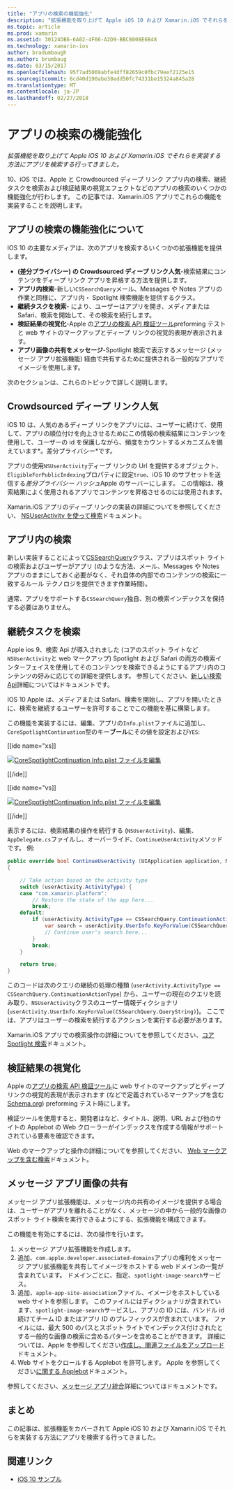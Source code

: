 ```yaml
---
title: "アプリの検索の機能強化"
description: "拡張機能を取り上げて Apple iOS 10 および Xamarin.iOS でそれらを実装する方法にアプリを検索する行ってきました。"
ms.topic: article
ms.prod: xamarin
ms.assetid: 30124DB6-6A02-4F66-A2D9-BBC8008E6B48
ms.technology: xamarin-ios
author: bradumbaugh
ms.author: brumbaug
ms.date: 03/15/2017
ms.openlocfilehash: 95f7ad5069abfe4dff82659c0fbc79eef2125e15
ms.sourcegitcommit: 6cd40d190abe38edd50fc74331be15324a845a28
ms.translationtype: MT
ms.contentlocale: ja-JP
ms.lasthandoff: 02/27/2018
---
```

# <a name="app-search-enhancements"></a>アプリの検索の機能強化

_拡張機能を取り上げて Apple iOS 10 および Xamarin.iOS でそれらを実装する方法にアプリを検索する行ってきました。_

10、iOS では、Apple と Crowdsourced ディープ リンク アプリ内の検索、継続タスクを検索および検証結果の視覚エフェクトなどのアプリの検索のいくつかの機能強化が行わします。 この記事では、Xamarin.iOS アプリでこれらの機能を実装することを説明します。

## <a name="about-app-search-enhancements"></a>アプリの検索の機能強化について

IOS 10 の主要なメディアは、次のアプリを検索するいくつかの拡張機能を提供します。

- **(差分プライバシー) の Crowdsourced ディープ リンク人気**-検索結果にコンテンツをディープ リンク アプリを昇格する方法を提供します。
- **アプリ内検索**-新しい`CSSearchQuery`メール、Messages や Notes アプリの作業と同様に、アプリ内・ Spotlight 検索機能を提供するクラス。
- **継続タスクを検索**- により、ユーザーはアプリを開き、メディアまたは Safari、検索を開始して、その検索を続行します。
- **検証結果の視覚化**-Apple の[アプリの検索 API 検証ツール](https://search.developer.apple.com/appsearch-validation-tool)preforming テストと web サイトのマークアップとディープ リンクの視覚的表現が表示されます。
- **アプリ画像の共有をメッセージ**-Spotlight 検索で表示するメッセージ (メッセージ アプリ拡張機能) 経由で共有するために提供される一般的なアプリでイメージを使用します。

次のセクションは、これらのトピックで詳しく説明します。

## <a name="crowdsourced-deep-link-popularity"></a>Crowdsourced ディープ リンク人気

iOS 10 は、人気のあるディープ リンクをアプリには、ユーザーに続けて、使用して、アプリの順位付けを向上させるためにこの情報の検索結果にコンテンツを使用して、ユーザーの id を保護しながら、頻度をカウントするメカニズムを備えています*。差分プライバシー*です。

アプリの使用`NSUserActivity`ディープ リンクの Url を提供するオブジェクト、`EligibleForPublicIndexing`プロパティに設定`true`、iOS 10 のサブセットを送信する*差分プライバシー ハッシュ*Apple のサーバーにします。 この情報は、検索結果によく使用されるアプリでコンテンツを昇格させるのには使用されます。

Xamarin.iOS アプリのディープ リンクの実装の詳細についてを参照してください、 [NSUserActivity を使って検索](~/ios/platform/search/nsuseractivity.md)ドキュメント。

## <a name="in-app-searching"></a>アプリ内の検索

新しい実装することによって[CSSearchQuery](https://developer.apple.com/reference/corespotlight/cssearchquery)クラス、アプリはスポット ライトの検索およびユーザーがアプリ (のような方法、メール、Messages や Notes アプリのままにしておく必要がなく、それ自体の内部でのコンテンツの検索に一致するルール テクノロジを提供できます作業時間)。

通常、アプリをサポートする`CSSearchQuery`独自、別の検索インデックスを保持する必要はありません。 

## <a name="search-continuation"></a>継続タスクを検索

Apple ios 9、検索 Api が導入されました (コアのスポット ライトなど`NSUserActivity`と web マークアップ) Spotlight および Safari の両方の検索インターフェイスを使用してそのコンテンツを検索できるようにするアプリ内のコンテンツの好みに応じての詳細を提供します。 参照してください、[新しい検索 Api](~/ios/platform/search/index.md)詳細についてはドキュメントです。

IOS 10 Apple は、メディアまたは Safari、検索を開始し、アプリを開いたときに、検索を継続するユーザーを許可することでこの機能を基に構築します。 

この機能を実装するには、編集、アプリの`Info.plist`ファイルに追加し、`CoreSpotlightContinuation`型のキー**ブール**にその値を設定および`YES`:

[[ide name="xs]]

[ ![](app-search-enhancements-images/search01.png "CoreSpotlightContinuation Info.plist ファイルを編集")](app-search-enhancements-images/search01.png)

[[/ide]]

[[ide name="vs]]

[ ![](app-search-enhancements-images/searchw01.png "CoreSpotlightContinuation Info.plist ファイルを編集")](app-search-enhancements-images/search01.png)

[[/ide]]

表示するには、検索結果の操作を続行する (`NSUserActivity`)、編集、`AppDelegate.cs`ファイルし、オーバーライド、`ContinueUserActivity`メソッドです。 例:

```csharp
public override bool ContinueUserActivity (UIApplication application, NSUserActivity userActivity, UIApplicationRestorationHandler completionHandler)
{

    // Take action based on the activity type
    switch (userActivity.ActivityType) {
    case "com.xamarin.platform":
        // Restore the state of the app here...
        break;
    default:
        if (userActivity.ActivityType == CSSearchQuery.ContinuationActionType) {
            var search = userActivity.UserInfo.KeyForValue(CSSearchQuery.QueryString);
            // Continue user's search here...
        }
        break;
    }

    return true;
}
```

このコードは次のクエリの継続の処理の種類 (`userActivity.ActivityType == CSSearchQuery.ContinuationActionType`) から、ユーザーの現在のクエリを読み取り、`NSUserActivity`クラスのユーザー情報ディクショナリ (`userActivity.UserInfo.KeyForValue(CSSearchQuery.QueryString)`)。 ここでは、アプリはユーザーの検索を続行するアクションを実行する必要があります。

Xamarin.iOS アプリでの検索操作の詳細についてを参照してください、[コア Spotlight 検索](~/ios/platform/search/corespotlight.md)ドキュメント。

## <a name="visualization-of-validation-results"></a>検証結果の視覚化

Apple の[アプリの検索 API 検証ツール](https://search.developer.apple.com/appsearch-validation-tool)に web サイトのマークアップとディープ リンクの視覚的表現が表示されます (などで定義されているマークアップを含む[Schema.org](http://schema.org/)) preforming テスト時にします。

検証ツールを使用すると、開発者はなど、タイトル、説明、URL および他のサイトの Applebot の Web クローラーがインデックスを作成する情報がサポートされている要素を確認できます。

Web のマークアップと操作の詳細についてを参照してください、 [Web マークアップを含む検索](~/ios/platform/search/web-markup.md)ドキュメント。

## <a name="message-app-image-sharing"></a>メッセージ アプリ画像の共有

メッセージ アプリ拡張機能は、メッセージ内の共有のイメージを提供する場合は、ユーザーがアプリを離れることがなく、メッセージの中から一般的な画像のスポット ライト検索を実行できるようにする、拡張機能を構成できます。

この機能を有効にするには、次の操作を行います。

1. メッセージ アプリ拡張機能を作成します。
2. 追加、`com.apple.developer.associated-domains`アプリの権利をメッセージ アプリ拡張機能を共有してイメージをホストする web ドメインの一覧が含まれています。 ドメインごとに、指定、`spotlight-image-search`サービス。
3. 追加、`apple-app-site-association`ファイル、イメージをホストしている web サイトを参照します。 このファイルにはディクショナリが含まれています、`spotlight-image-search`サービスし、アプリの ID には、バンドル id 続けてチーム ID またはアプリ ID のプレフィックスが含まれています。 ファイルには、最大 500 のパスとスポット ライトでインデックス付けされたとする一般的な画像の検索に含めるパターンを含めることができます。 詳細については、Apple を参照してください[作成し、関連ファイルをアップロード](https://developer.apple.com/library/prerelease/content/documentation/General/Conceptual/AppSearch/UniversalLinks.html#//apple_ref/doc/uid/TP40016308-CH12-SW4)ドキュメント。
4. Web サイトをクロールする Applebot を許可します。 Apple を参照してください[に関する Applebot](https://support.apple.com/en-us/HT204683)ドキュメント。

参照してください、[メッセージ アプリ統合](~/ios/platform/message-app-integration/index.md)詳細についてはドキュメントです。

## <a name="summary"></a>まとめ

この記事は、拡張機能をカバーされて Apple iOS 10 および Xamarin.iOS でそれらを実装する方法にアプリを検索する行ってきました。



## <a name="related-links"></a>関連リンク

- [iOS 10 サンプル](https://developer.xamarin.com/samples/ios/iOS10/)
